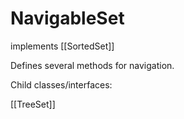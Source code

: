 # NavigableSet

implements [[SortedSet]]

Defines several methods for navigation.

Child classes/interfaces:

[[TreeSet]]

